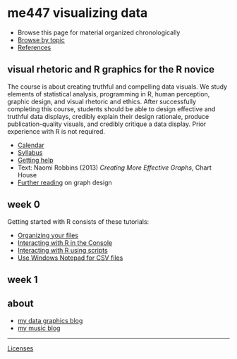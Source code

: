 
me447 visualizing data
======================

-   Browse this page for material organized chronologically
-   [Browse by topic](cm/cm001_org-by-topic.md)
-   [References](cm/cm009_references.md)

visual rhetoric and R graphics for the R novice
-----------------------------------------------

The course is about creating truthful and compelling data visuals. We study elements of statistical analysis, programming in R, human perception, graphic design, and visual rhetoric and ethics. After successfully completing this course, students should be able to design effective and truthful data displays, credibly explain their design rationale, produce publication-quality visuals, and credibly critique a data display. Prior experience with R is not required.

-   [Calendar](cm/cm002_calendar.pdf)
-   [Syllabus](cm/cm003_syllabus.md)
-   [Getting help](cm/cm004_getting-help.md)
-   Text: Naomi Robbins (2013) *Creating More Effective Graphs*, Chart House
-   [Further reading](http://www.graphdoctor.com/archives/154) on graph design

week 0
------

Getting started with R consists of these tutorials:

-   [Organizing your files](cm/cm010_organize-files.md)
-   [Interacting with R in the Console](cm/cm011_using-console.md)
-   [Interacting with R using scripts](cm/cm012_using-scripts.md)
-   [Use Windows Notepad for CSV files](cm/cm013_notepad-for-csv.md)

week 1
------

about
-----

-   [my data graphics blog](http://www.graphdoctor.com/)
-   [my music blog](http://www.richardlaytonmusic.com/)

------------------------------------------------------------------------

[Licenses](LICENSE.md)
